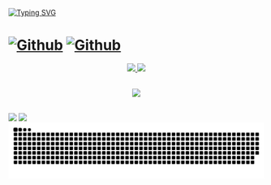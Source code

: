 <!---<img align="right" src="https://visitor-badge.laobi.icu/badge?page_id=HenriqueLopes42.HenriqueLopes42"> --->

[![Typing SVG](https://readme-typing-svg.herokuapp.com?color=C9D1D9&lines=Ol%C3%A1++pessoas!!%F0%9F%91%8B;Me+chamo+Luis+Henrique+)](https://github.com/HenriqueLopes42)

# [![Github](https://img.shields.io/github/followers/HenriqueLopes42?label=Follow&style=social)](https://github.com/HenriqueLopes42) [![Github](https://img.shields.io/github/stars/HenriqueLopes42?label=Star&style=social)](https://github.com/HenriqueLopes42)
<div  align="center" >
  <a href="https://github.com/HenriqueLopes42">
  <img  height="166em" src="https://github-readme-stats.vercel.app/api?username=HenriqueLopes42&show_icons=true&theme=radical"/>
  <img  height="166em" src="https://github-readme-stats.vercel.app/api/top-langs/?username=HenriqueLopes42&layout=compact&langs_count=7&theme=radical"/>
</div>
   <br />

<div>
  
 <p align="center">
  <a href="[https://skillicons.dev](https://henriquelopes.me)">
    <img src="https://skillicons.dev/icons?i=git,postman,androidstudio,html,cs,js,swift,flutter" />
  </a>
</p>
  
</div>
  
  ##
 
<div> 
  <a href = "mailto:lhenriquelopes42@gmail.com"><img src="https://img.shields.io/badge/-Gmail-%23333?style=for-the-badge&logo=gmail&logoColor=white" target="_blank"></a>
  <a href="https://www.linkedin.com/in/henriquelopes42/" target="_blank"><img src="https://img.shields.io/badge/-LinkedIn-%230077B5?style=for-the-badge&logo=linkedin&logoColor=white" target="_blank"></a> 
 
 
 
</div>
 
<picture>
  <source media="(prefers-color-scheme: dark)" srcset="https://raw.githubusercontent.com/HenriqueLopes42/HenriqueLopes42/output/github-contribution-grid-snake-dark.svg">
  <source media="(prefers-color-scheme: light)" srcset="https://raw.githubusercontent.com/HenriqueLopes42/HenriqueLopes42/output/github-contribution-grid-snake.svg">
  <img alt="github contribution grid snake animation" src="https://raw.githubusercontent.com/HenriqueLopes42/HenriqueLopes42/output/github-contribution-grid-snake.svg">
</picture>

